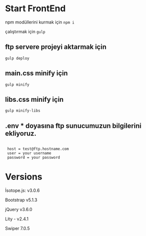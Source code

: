 # Start FrontEnd

npm modüllerini kurmak için
<code>npm i </code>

çalıştırmak için
<code>gulp </code>

## ftp servere projeyi aktarmak için

<code>gulp deploy</code>

## main.css minify için
<code>gulp minify</code>

## libs.css minify için
<code>gulp minify-libs</code>

## .env * doyasına ftp sunucumuzun bilgilerini ekliyoruz.
```

 host = test@ftp.hostname.com
 user = your username
 password = your password

```

# Versions

İsotope.js: v3.0.6

Bootstrap v5.1.3

jQuery v3.6.0

Lity - v2.4.1

Swiper 7.0.5
